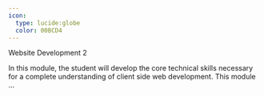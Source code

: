 ```yaml
---
icon:
  type: lucide:globe
  color: 00BCD4
---
```

Website Development 2

In this module, the student will develop the core technical skills necessary for a complete understanding of client side web development. This module  ... 
